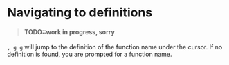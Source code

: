 # Navigating to definitions

> #### TODO::work in progress, sorry

`, g g` will jump to the definition of the function name under the cursor.  If no definition is found, you are prompted for a function name.
